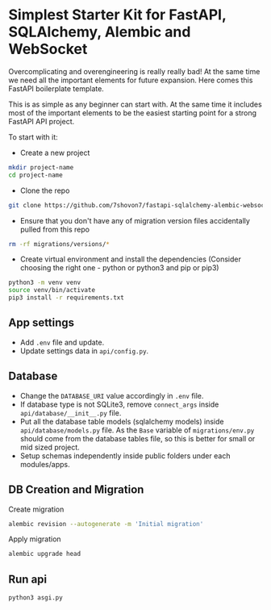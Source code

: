# Simplest Starter Kit for FastAPI, SQLAlchemy, Alembic and WebSocket

Overcomplicating and overengineering is really really bad! At the same time we need all the important elements for future expansion. Here comes this FastAPI boilerplate template.

This is as simple as any beginner can start with. At the same time it includes most of the important elements to be the easiest starting point for a strong FastAPI API project.

To start with it:

- Create a new project

```bash
mkdir project-name
cd project-name
```

- Clone the repo

```bash
git clone https://github.com/7shovon7/fastapi-sqlalchemy-alembic-websocket-template.git .
```

- Ensure that you don't have any of migration version files accidentally pulled from this repo

```bash
rm -rf migrations/versions/*
```

- Create virtual environment and install the dependencies (Consider choosing the right one - python or python3 and pip or pip3)

```bash
python3 -m venv venv
source venv/bin/activate
pip3 install -r requirements.txt
```

## App settings

- Add `.env` file and update.
- Update settings data in `api/config.py`.

## Database

- Change the `DATABASE_URI` value accordingly in `.env` file.
- If database type is not SQLite3, remove `connect_args` inside `api/database/__init__.py` file.
- Put all the database table models (sqlalchemy models) inside `api/database/models.py` file. As the `Base` variable of `migrations/env.py` should come from the database tables file, so this is better for small or mid sized project.
- Setup schemas independently inside public folders under each modules/apps.

## DB Creation and Migration

Create migration

```bash
alembic revision --autogenerate -m 'Initial migration'
```

Apply migration

```bash
alembic upgrade head
```

## Run api

```bash
python3 asgi.py
```
